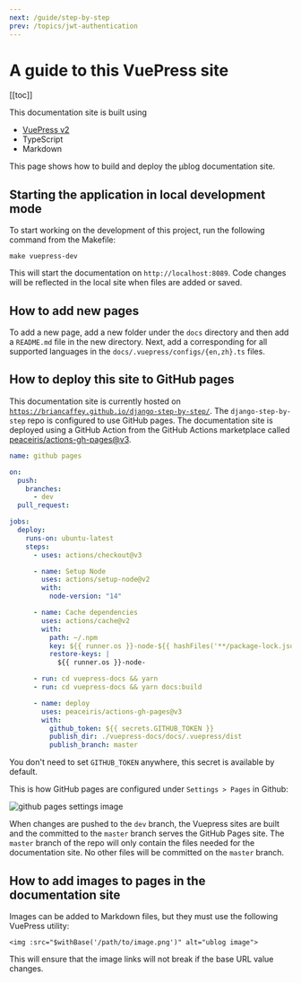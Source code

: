 ```yaml
---
next: /guide/step-by-step
prev: /topics/jwt-authentication
---
```


# A guide to this VuePress site

[[toc]]

This documentation site is built using

- [VuePress v2](https://v2.vuepress.vuejs.org/)
- TypeScript
- Markdown

This page shows how to build and deploy the μblog documentation site.

## Starting the application in local development mode

To start working on the development of this project, run the following command from the Makefile:

```
make vuepress-dev
```

This will start the documentation on `http://localhost:8089`. Code changes will be reflected in the local site when files are added or saved.

## How to add new pages

To add a new page, add a new folder under the `docs` directory and then add a `README.md` file in the new directory. Next, add a corresponding for all supported languages in the `docs/.vuepress/configs/{en,zh}.ts` files.

## How to deploy this site to GitHub pages

This documentation site is currently hosted on [`https://briancaffey.github.io/django-step-by-step/`](https://briancaffey.github.io/django-step-by-step/). The `django-step-by-step` repo is configured to use GitHub pages. The documentation site is deployed using a GitHub Action from the GitHub Actions marketplace called [peaceiris/actions-gh-pages@v3](https://github.com/peaceiris/actions-gh-pages).

```yml
name: github pages

on:
  push:
    branches:
      - dev
  pull_request:

jobs:
  deploy:
    runs-on: ubuntu-latest
    steps:
      - uses: actions/checkout@v3

      - name: Setup Node
        uses: actions/setup-node@v2
        with:
          node-version: "14"

      - name: Cache dependencies
        uses: actions/cache@v2
        with:
          path: ~/.npm
          key: ${{ runner.os }}-node-${{ hashFiles('**/package-lock.json') }}
          restore-keys: |
            ${{ runner.os }}-node-

      - run: cd vuepress-docs && yarn
      - run: cd vuepress-docs && yarn docs:build

      - name: deploy
        uses: peaceiris/actions-gh-pages@v3
        with:
          github_token: ${{ secrets.GITHUB_TOKEN }}
          publish_dir: ./vuepress-docs/docs/.vuepress/dist
          publish_branch: master
```

You don't need to set `GITHUB_TOKEN` anywhere, this secret is available by default.

This is how GitHub pages are configured under `Settings > Pages` in Github:

<img :src="$withBase('/images/screenshots/gh-pages-settings.png')" alt="github pages settings image">

When changes are pushed to the `dev` branch, the Vuepress sites are built and the committed to the `master` branch serves the GitHub Pages site. The `master` branch of the repo will only contain the files needed for the documentation site. No other files will be committed on the `master` branch.

## How to add images to pages in the documentation site

Images can be added to Markdown files, but they must use the following VuePress utility:

```
<img :src="$withBase('/path/to/image.png')" alt="ublog image">
```

This will ensure that the image links will not break if the base URL value changes.

